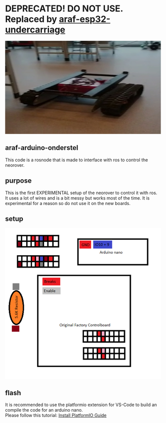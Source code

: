 # DEPRECATED! DO NOT USE. Replaced by [araf-esp32-undercarriage](https://github.com/Autonomous-Argo-Systems/araf-esp32-undercarriage)
<img src="Neorover.jpg"  width="600" height="300">

## araf-arduino-onderstel
This code is a rosnode that is made to interface with ros to control the neorover.

## purpose
This is the first EXPERIMENTAL setup of the neorover to control it with ros. 
It uses a lot of wires and is a bit messy but works most of the time. 
It is experimental for a reason so do not use it on the new boards.

## setup
![Wire Diagram](Experimental-Wire-Diagram.png)

## flash
It is recommended to use the platformio extension for VS-Code to build an compile the code for an arduino nano.\
Please follow this tutorial: [Install PlatformIO Guide](https://platformio.org/install)
